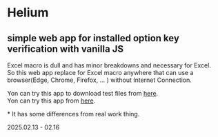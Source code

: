 # Helium
## simple web app for installed option key verification with vanilla JS

Excel macro is dull and has minor breakdowns and necessary for Excel. \
So this web app replace for Excel macro anywhere that can use a browser(Edge, Chrome, Firefox, ... ) without Internet Connection.

Yon can try this app to download test files from [here](https://github.com/user-attachments/files/18858430/testfiles.zip). \
Yon can try this app from [here](https://eukarya-est.github.io/helium/).

\* It has some differences from real work thing.

2025.02.13 - 02.16
